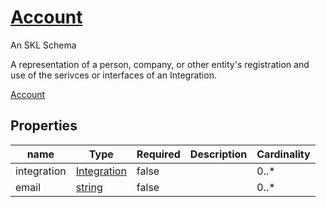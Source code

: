 <!--- This is an autogenerated file -->
# [Account](../../../schemas/core/account)

An SKL Schema

A representation of a person, company, or other entity's registration and use of the serivces or interfaces of an Integration.

[Account](../../../schemas/core/account)

## Properties

| name | Type | Required | Description | Cardinality |
| ---- | ---- | ---- | ----------- | ---- |
| integration | [Integration](../../../schemas/core/integration) | false |  | 0..* |
| email | [string](http://www.w3.org/2001/XMLSchema#string) | false |  | 0..* |

